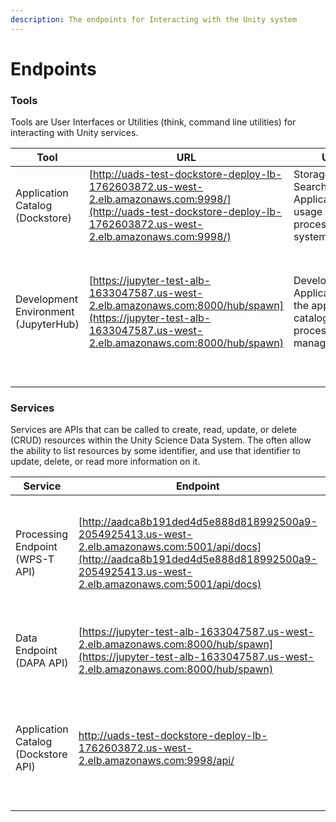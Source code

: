 ```yaml
---
description: The endpoints for Interacting with the Unity system
---
```


# Endpoints

### Tools

Tools are User Interfaces or Utilities (think, command line utilities) for interacting with Unity services.&#x20;

| Tool                                 | URL                                                                                                                                                                    | Usage                                                                                     | Tutorial                                                                                                                                                                                                          |
| ------------------------------------ | ---------------------------------------------------------------------------------------------------------------------------------------------------------------------- | ----------------------------------------------------------------------------------------- | ----------------------------------------------------------------------------------------------------------------------------------------------------------------------------------------------------------------- |
| Application Catalog (Dockstore)      | [http://uads-test-dockstore-deploy-lb-1762603872.us-west-2.elb.amazonaws.com:9998/](http://uads-test-dockstore-deploy-lb-1762603872.us-west-2.elb.amazonaws.com:9998/) | Storage and Search of Applications for usage in the processing system.                    | TBD                                                                                                                                                                                                               |
| Development Environment (JupyterHub) | [https://jupyter-test-alb-1633047587.us-west-2.elb.amazonaws.com:8000/hub/spawn](https://jupyter-test-alb-1633047587.us-west-2.elb.amazonaws.com:8000/hub/spawn)       | Develop Applications for the application catalog. low-level process/execution management. | <p><a href="https://jupyterlab.readthedocs.io/en/stable/getting_started/overview.html">Getting Started with Jupyter Lab</a></p><p><a href="https://jupyter.org/try-jupyter/lab/">Jupyter-Lab Tutorial<br></a></p> |
|                                      |                                                                                                                                                                        |                                                                                           |                                                                                                                                                                                                                   |
|                                      |                                                                                                                                                                        |                                                                                           |                                                                                                                                                                                                                   |

### Services

Services are APIs that can be called to create, read, update, or delete (CRUD) resources within the Unity Science Data System. The often allow the ability to list resources by some identifier, and use that identifier to update, delete, or read more information on it.

| Service                             | Endpoint                                                                                                                                                                                     | Usage                                                                                                                                                                                                                                   | Tutorial |
| ----------------------------------- | -------------------------------------------------------------------------------------------------------------------------------------------------------------------------------------------- | --------------------------------------------------------------------------------------------------------------------------------------------------------------------------------------------------------------------------------------- | -------- |
| Processing Endpoint (WPS-T API)     | [http://aadca8b191ded4d5e888d818992500a9-2054925413.us-west-2.elb.amazonaws.com:5001/api/docs](http://aadca8b191ded4d5e888d818992500a9-2054925413.us-west-2.elb.amazonaws.com:5001/api/docs) | Request Application deployment to the processing system, execute, monitor and retrieve job results.                                                                                                                                     | TBD      |
| Data Endpoint (DAPA API)            | [https://jupyter-test-alb-1633047587.us-west-2.elb.amazonaws.com:8000/hub/spawn](https://jupyter-test-alb-1633047587.us-west-2.elb.amazonaws.com:8000/hub/spawn)                             | Data Access and Processing API for finding data of interest and requesting transformations                                                                                                                                              | TBD      |
| Application Catalog (Dockstore API) | [http://uads-test-dockstore-deploy-lb-1762603872.us-west-2.elb.amazonaws.com:9998/api/ ](http://uads-test-dockstore-deploy-lb-1762603872.us-west-2.elb.amazonaws.com:9998/api/)              | Registration, Storage, and Search of Applications for usage in the processing system. Documentation provided [here](http://uads-test-dockstore-deploy-lb-1762603872.us-west-2.elb.amazonaws.com:9998/api/static/swagger-ui/index.html). | TBD      |
|                                     |                                                                                                                                                                                              |                                                                                                                                                                                                                                         |          |
